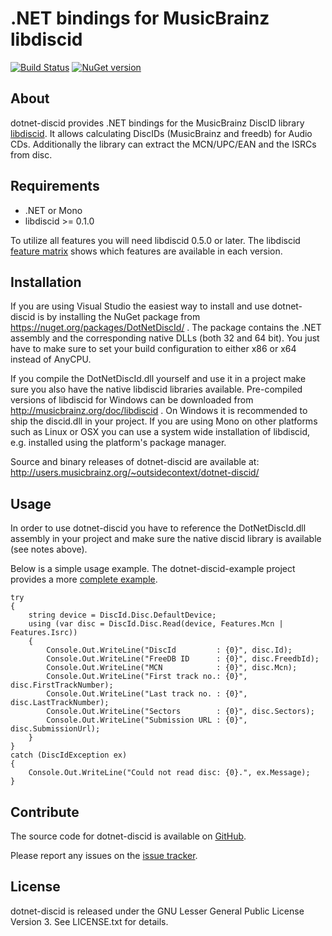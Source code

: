 # .NET bindings for MusicBrainz libdiscid
[![Build Status](https://travis-ci.org/phw/dotnet-discid.svg?branch=master)](https://travis-ci.org/phw/dotnet-discid) [![NuGet version](https://badge.fury.io/nu/DotNetDiscId.svg)](http://badge.fury.io/nu/DotNetDiscId)

## About
dotnet-discid provides .NET bindings for the MusicBrainz DiscID library [libdiscid](https://github.com/metabrainz/libdiscid).
It allows calculating DiscIDs (MusicBrainz and freedb) for Audio CDs. Additionally
the library can extract the MCN/UPC/EAN and the ISRCs from disc.

## Requirements
* .NET or Mono
* libdiscid >= 0.1.0

To utilize all features you will need libdiscid 0.5.0 or later. The libdiscid
[feature matrix](http://musicbrainz.org/doc/libdiscid#Feature_Matrix) shows which
features are available in each version.

## Installation
If you are using Visual Studio the easiest way to install and use dotnet-discid is by
installing the NuGet package from https://nuget.org/packages/DotNetDiscId/ . The
package contains the .NET assembly and the corresponding native DLLs (both 32 and 64 bit).
You just have to make sure to set your build configuration to either x86 or x64 instead
of AnyCPU.

If you compile the DotNetDiscId.dll yourself and use it in a project make sure you also
have the native libdiscid libraries available. Pre-compiled versions of libdiscid for
Windows can be downloaded from http://musicbrainz.org/doc/libdiscid . On Windows it is
recommended to ship the discid.dll in your project. If you are using Mono on other
platforms such as Linux or OSX you can use a system wide installation of libdiscid, e.g.
installed using the platform's package manager.

Source and binary releases of dotnet-discid are available at:
http://users.musicbrainz.org/~outsidecontext/dotnet-discid/

## Usage
In order to use dotnet-discid you have to reference the DotNetDiscId.dll assembly in
your project and make sure the native discid library is available (see notes above).

Below is a simple usage example. The dotnet-discid-example project provides a more
[complete example](https://github.com/phw/dotnet-discid/blob/master/dotnet-discid-example/Program.cs).

    try
    { 
        string device = DiscId.Disc.DefaultDevice;
        using (var disc = DiscId.Disc.Read(device, Features.Mcn | Features.Isrc))
        {
            Console.Out.WriteLine("DiscId         : {0}", disc.Id);
            Console.Out.WriteLine("FreeDB ID      : {0}", disc.FreedbId);
            Console.Out.WriteLine("MCN            : {0}", disc.Mcn);
            Console.Out.WriteLine("First track no.: {0}", disc.FirstTrackNumber);
            Console.Out.WriteLine("Last track no. : {0}", disc.LastTrackNumber);
            Console.Out.WriteLine("Sectors        : {0}", disc.Sectors);
            Console.Out.WriteLine("Submission URL : {0}", disc.SubmissionUrl);
        }
    }
    catch (DiscIdException ex)
    {
        Console.Out.WriteLine("Could not read disc: {0}.", ex.Message);
    }

## Contribute
The source code for dotnet-discid is available on
[GitHub](https://github.com/phw/dotnet-discid).

Please report any issues on the
[issue tracker](https://github.com/phw/dotnet-discid/issues).

## License
dotnet-discid is released under the GNU Lesser General Public License Version 3. See LICENSE.txt for details.
